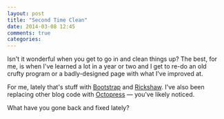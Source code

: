 ```yaml
---
layout: post
title: "Second Time Clean"
date: 2014-03-08 12:45
comments: true
categories: 
---
```

Isn't it wonderful when you get to go in and clean things up?  The best,
for me, is when I've learned a lot in a year or two and I get to re-do
an old crufty program or a badly-designed page with what I've improved at.

For me, lately that's stuff with
<a href="http://getbootstrap.com">Bootstrap</a> and
<a href="http://code.shutterstock.com/rickshaw/examples/">Rickshaw</a>.
I've also been replacing other blog code with
<a href="http://octopress.org">Octopress</a> &mdash; you've likely noticed.

What have you gone back and fixed lately?
